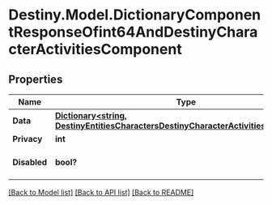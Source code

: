 # Destiny.Model.DictionaryComponentResponseOfint64AndDestinyCharacterActivitiesComponent

## Properties

Name | Type | Description | Notes
------------ | ------------- | ------------- | -------------
**Data** | [**Dictionary&lt;string, DestinyEntitiesCharactersDestinyCharacterActivitiesComponent&gt;**](DestinyEntitiesCharactersDestinyCharacterActivitiesComponent.md) |  | [optional] 
**Privacy** | **int** |  | [optional] 
**Disabled** | **bool?** | If true, this component is disabled. | [optional] 

[[Back to Model list]](../README.md#documentation-for-models) [[Back to API list]](../README.md#documentation-for-api-endpoints) [[Back to README]](../README.md)

